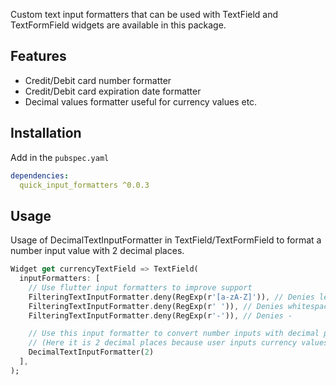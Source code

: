 Custom text input formatters that can be used with TextField and TextFormField widgets
are available in this package.

## Features

- Credit/Debit card number formatter
- Credit/Debit card expiration date formatter
- Decimal values formatter useful for currency values etc.

## Installation

Add in the `pubspec.yaml`
```yaml
dependencies:
  quick_input_formatters ^0.0.3
```

## Usage

Usage of DecimalTextInputFormatter in TextField/TextFormField
to format a number input value with 2 decimal places.

```dart
Widget get currencyTextField => TextField(
  inputFormatters: [
    // Use flutter input formatters to improve support
    FilteringTextInputFormatter.deny(RegExp(r'[a-zA-Z]')), // Denies letters
    FilteringTextInputFormatter.deny(RegExp(r' ')), // Denies whitespaces
    FilteringTextInputFormatter.deny(RegExp(r'-')), // Denies -

    // Use this input formatter to convert number inputs with decimal places
    // (Here it is 2 decimal places because user inputs currency values,
    DecimalTextInputFormatter(2)
  ],
);
```
